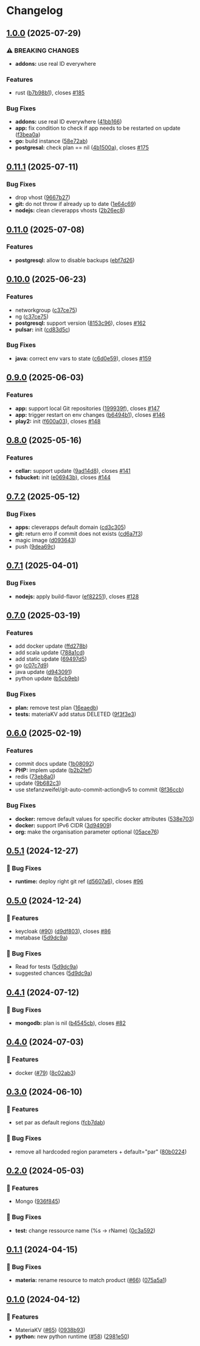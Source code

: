 # Changelog

## [1.0.0](https://github.com/CleverCloud/terraform-provider-clevercloud/compare/v0.11.1...v1.0.0) (2025-07-29)


### ⚠ BREAKING CHANGES

* **addons:** use real ID everywhere

### Features

* rust ([b7b98b1](https://github.com/CleverCloud/terraform-provider-clevercloud/commit/b7b98b1e10b5d3a2ead2acb3beb609edf46bc977)), closes [#185](https://github.com/CleverCloud/terraform-provider-clevercloud/issues/185)


### Bug Fixes

* **addons:** use real ID everywhere ([41bb166](https://github.com/CleverCloud/terraform-provider-clevercloud/commit/41bb166cc4619996cd4044fced62ba92a0a255d5))
* **app:** fix condition to check if app needs to be restarted on update ([f3bea0a](https://github.com/CleverCloud/terraform-provider-clevercloud/commit/f3bea0adc57c92e97b2bfa28c44767f97acade30))
* **go:** build instance ([58e72ab](https://github.com/CleverCloud/terraform-provider-clevercloud/commit/58e72aba341bb38cf5df62f21dd1cf50a24a42f8))
* **postgresal:** check plan == nil ([4b1500a](https://github.com/CleverCloud/terraform-provider-clevercloud/commit/4b1500a8de8d2a75b5c9fa3ef6e65d97f14abe54)), closes [#175](https://github.com/CleverCloud/terraform-provider-clevercloud/issues/175)

## [0.11.1](https://github.com/CleverCloud/terraform-provider-clevercloud/compare/v0.11.0...v0.11.1) (2025-07-11)


### Bug Fixes

* drop vhost ([9667b27](https://github.com/CleverCloud/terraform-provider-clevercloud/commit/9667b27921b3204f1485b88f5fac0c1c8ceb0089))
* **git:** do not throw if already up to date ([1e64c69](https://github.com/CleverCloud/terraform-provider-clevercloud/commit/1e64c69e404c45198533f6b438dc32a253c65bfb))
* **nodejs:** clean cleverapps vhosts ([2b26ec8](https://github.com/CleverCloud/terraform-provider-clevercloud/commit/2b26ec8c73a36e78790aff9d0aa066eaaa0b14f3))

## [0.11.0](https://github.com/CleverCloud/terraform-provider-clevercloud/compare/v0.10.0...v0.11.0) (2025-07-08)


### Features

* **postgresql:** allow to disable backups ([ebf7d26](https://github.com/CleverCloud/terraform-provider-clevercloud/commit/ebf7d26b527459f56df3490fe28a803c766e9ac1))

## [0.10.0](https://github.com/CleverCloud/terraform-provider-clevercloud/compare/v0.9.0...v0.10.0) (2025-06-23)


### Features

* networkgroup ([c37ce75](https://github.com/CleverCloud/terraform-provider-clevercloud/commit/c37ce75cd3ae34f858a4f24ad8fd0be4ff7e19d0))
* ng ([c37ce75](https://github.com/CleverCloud/terraform-provider-clevercloud/commit/c37ce75cd3ae34f858a4f24ad8fd0be4ff7e19d0))
* **postgresql:** support version ([8153c96](https://github.com/CleverCloud/terraform-provider-clevercloud/commit/8153c9670c03ca00ec35430167f734216bfccb38)), closes [#162](https://github.com/CleverCloud/terraform-provider-clevercloud/issues/162)
* **pulsar:** init ([cd83d5c](https://github.com/CleverCloud/terraform-provider-clevercloud/commit/cd83d5c09ef0cd38308b8f96f134329ef5f33d64))


### Bug Fixes

* **java:** correct env vars to state ([c6d0e59](https://github.com/CleverCloud/terraform-provider-clevercloud/commit/c6d0e593db22327c6e9a2a0ac9cb78aab28b2eb6)), closes [#159](https://github.com/CleverCloud/terraform-provider-clevercloud/issues/159)

## [0.9.0](https://github.com/CleverCloud/terraform-provider-clevercloud/compare/v0.8.0...v0.9.0) (2025-06-03)


### Features

* **app:** support local Git repositories ([199939f](https://github.com/CleverCloud/terraform-provider-clevercloud/commit/199939f334e4b3fb56d20348444bf4f0f3323e9f)), closes [#147](https://github.com/CleverCloud/terraform-provider-clevercloud/issues/147)
* **app:** trigger restart on env changes ([b6494b1](https://github.com/CleverCloud/terraform-provider-clevercloud/commit/b6494b1f5460f2542a07e41c5c94829a7d450f8b)), closes [#146](https://github.com/CleverCloud/terraform-provider-clevercloud/issues/146)
* **play2:** init ([f600a03](https://github.com/CleverCloud/terraform-provider-clevercloud/commit/f600a0346752c8fd4c55a5058b951a287ed5d0a1)), closes [#148](https://github.com/CleverCloud/terraform-provider-clevercloud/issues/148)

## [0.8.0](https://github.com/CleverCloud/terraform-provider-clevercloud/compare/v0.7.2...v0.8.0) (2025-05-16)


### Features

* **cellar:** support update ([9ad14d8](https://github.com/CleverCloud/terraform-provider-clevercloud/commit/9ad14d8cf7430ccc209dcf4f5bed903a7de3c9e8)), closes [#141](https://github.com/CleverCloud/terraform-provider-clevercloud/issues/141)
* **fsbucket:** init ([e06943b](https://github.com/CleverCloud/terraform-provider-clevercloud/commit/e06943ba79061c2073e39bf0776b6f48d7ef879b)), closes [#144](https://github.com/CleverCloud/terraform-provider-clevercloud/issues/144)

## [0.7.2](https://github.com/CleverCloud/terraform-provider-clevercloud/compare/v0.7.1...v0.7.2) (2025-05-12)


### Bug Fixes

* **apps:** cleverapps default domain ([cd3c305](https://github.com/CleverCloud/terraform-provider-clevercloud/commit/cd3c30524cf6ea24af78eef0cdba2b4269a8fcf6))
* **git:** return erro if commit does not exists ([cd6a7f3](https://github.com/CleverCloud/terraform-provider-clevercloud/commit/cd6a7f3d240c627b63d30d91d3b5a957e8b59aac))
* magic image ([d093643](https://github.com/CleverCloud/terraform-provider-clevercloud/commit/d093643ade4e7789793fe93dc9b771c9bde00417))
* push ([9dea69c](https://github.com/CleverCloud/terraform-provider-clevercloud/commit/9dea69ce2ff6a821d111a97667cabb5331e0fac5))

## [0.7.1](https://github.com/CleverCloud/terraform-provider-clevercloud/compare/v0.7.0...v0.7.1) (2025-04-01)


### Bug Fixes

* **nodejs:** apply build-flavor ([ef82251](https://github.com/CleverCloud/terraform-provider-clevercloud/commit/ef82251922b8f0f03f1aff54bdd7abc955a46812)), closes [#128](https://github.com/CleverCloud/terraform-provider-clevercloud/issues/128)

## [0.7.0](https://github.com/CleverCloud/terraform-provider-clevercloud/compare/v0.6.0...v0.7.0) (2025-03-19)


### Features

* add docker update ([ffd278b](https://github.com/CleverCloud/terraform-provider-clevercloud/commit/ffd278bb4facd753fe0d9616a0992212836ac6bd))
* add scala update ([788a1cd](https://github.com/CleverCloud/terraform-provider-clevercloud/commit/788a1cd551dbb511e60ded77b9b2ee2f7acbea01))
* add static update ([69497d5](https://github.com/CleverCloud/terraform-provider-clevercloud/commit/69497d5225c7b6075e2b769eb051fa3869872164))
* go ([c07c7d9](https://github.com/CleverCloud/terraform-provider-clevercloud/commit/c07c7d99b24c606ce9a5346c0d5f97ea71db1999))
* java update ([d943091](https://github.com/CleverCloud/terraform-provider-clevercloud/commit/d9430912bab1bd735a912cbe9bd7307eb5e0971a))
* python update ([b5cb9eb](https://github.com/CleverCloud/terraform-provider-clevercloud/commit/b5cb9ebd9c857e4de5cd91b68b2126754ec25702))


### Bug Fixes

* **plan:** remove test plan ([16eaedb](https://github.com/CleverCloud/terraform-provider-clevercloud/commit/16eaedb5ab55b13d6c2d4a7c2ea72750adae7b32))
* **tests:** materiaKV add status DELETED ([9f3f3e3](https://github.com/CleverCloud/terraform-provider-clevercloud/commit/9f3f3e355be7a0b2f86a8a21008d77b846ee0488))

## [0.6.0](https://github.com/CleverCloud/terraform-provider-clevercloud/compare/v0.5.1...v0.6.0) (2025-02-19)


### Features

* commit docs update ([1b08092](https://github.com/CleverCloud/terraform-provider-clevercloud/commit/1b08092032cb2bedef894aba0b290711645bdfa6))
* **PHP:** implem update ([b2b2fef](https://github.com/CleverCloud/terraform-provider-clevercloud/commit/b2b2fef5f190cd246288649685084a373b835f5b))
* redis ([73eb8a0](https://github.com/CleverCloud/terraform-provider-clevercloud/commit/73eb8a099e529ecf634a76548b270c3cf50f6e57))
* update ([9b682c3](https://github.com/CleverCloud/terraform-provider-clevercloud/commit/9b682c3d1937281737ba563267be3b411f47505c))
* use stefanzweifel/git-auto-commit-action@v5 to commit ([8f36ccb](https://github.com/CleverCloud/terraform-provider-clevercloud/commit/8f36ccbda19ee1468f99c986625c2b1ca9dfa06c))


### Bug Fixes

* **docker:** remove default values for specific docker attributes ([538e703](https://github.com/CleverCloud/terraform-provider-clevercloud/commit/538e703881f1ea1643c145981146010a30b3b606))
* **docker:** support IPv6 CIDR ([3d94909](https://github.com/CleverCloud/terraform-provider-clevercloud/commit/3d949097114d355fc72cdeaf36613871d454136c))
* **org:** make the organisation parameter optional ([05ace76](https://github.com/CleverCloud/terraform-provider-clevercloud/commit/05ace76560a5568c0f07ad8ceaa893b8bb926c9c))

## [0.5.1](https://github.com/CleverCloud/terraform-provider-clevercloud/compare/v0.5.0...v0.5.1) (2024-12-27)


### 🐛 Bug Fixes

* **runtime:** deploy right git ref ([d5607a6](https://github.com/CleverCloud/terraform-provider-clevercloud/commit/d5607a63ac030d97dd1e0c11f41d3457860bb33d)), closes [#96](https://github.com/CleverCloud/terraform-provider-clevercloud/issues/96)

## [0.5.0](https://github.com/CleverCloud/terraform-provider-clevercloud/compare/v0.4.1...v0.5.0) (2024-12-24)


### 🚀 Features

* keycloak ([#90](https://github.com/CleverCloud/terraform-provider-clevercloud/issues/90)) ([d9df803](https://github.com/CleverCloud/terraform-provider-clevercloud/commit/d9df803de7ade0a60bd69e6febbfd8f5fc056c3f)), closes [#86](https://github.com/CleverCloud/terraform-provider-clevercloud/issues/86)
* metabase ([5d9dc9a](https://github.com/CleverCloud/terraform-provider-clevercloud/commit/5d9dc9a1bd6e28b92171e0994b41f5988bd344ad))


### 🐛 Bug Fixes

* Read for tests ([5d9dc9a](https://github.com/CleverCloud/terraform-provider-clevercloud/commit/5d9dc9a1bd6e28b92171e0994b41f5988bd344ad))
* suggested chances ([5d9dc9a](https://github.com/CleverCloud/terraform-provider-clevercloud/commit/5d9dc9a1bd6e28b92171e0994b41f5988bd344ad))

## [0.4.1](https://github.com/CleverCloud/terraform-provider-clevercloud/compare/v0.4.0...v0.4.1) (2024-07-12)


### 🐛 Bug Fixes

* **mongodb:** plan is nil ([b4545cb](https://github.com/CleverCloud/terraform-provider-clevercloud/commit/b4545cb86561e55c54baefc19574be7d874070b6)), closes [#82](https://github.com/CleverCloud/terraform-provider-clevercloud/issues/82)

## [0.4.0](https://github.com/CleverCloud/terraform-provider-clevercloud/compare/v0.3.0...v0.4.0) (2024-07-03)


### 🚀 Features

* docker ([#79](https://github.com/CleverCloud/terraform-provider-clevercloud/issues/79)) ([8c02ab3](https://github.com/CleverCloud/terraform-provider-clevercloud/commit/8c02ab3b5d5823487abd7707cabb6ba8d7616bf2))

## [0.3.0](https://github.com/CleverCloud/terraform-provider-clevercloud/compare/v0.2.0...v0.3.0) (2024-06-10)


### 🚀 Features

* set par as default regions ([fcb7dab](https://github.com/CleverCloud/terraform-provider-clevercloud/commit/fcb7dab06844dacf5ede92f73cfee920f4a98855))


### 🐛 Bug Fixes

* remove all hardcoded region parameters + default="par" ([80b0224](https://github.com/CleverCloud/terraform-provider-clevercloud/commit/80b0224a531ac3d5f36d69040cc0361142446da8))

## [0.2.0](https://github.com/CleverCloud/terraform-provider-clevercloud/compare/v0.1.1...v0.2.0) (2024-05-03)


### 🚀 Features

* Mongo ([936f845](https://github.com/CleverCloud/terraform-provider-clevercloud/commit/936f8451a7118b66141ca59301315ec384a58909))


### 🐛 Bug Fixes

* **test:** change ressource name (%s -&gt; rName) ([0c3a592](https://github.com/CleverCloud/terraform-provider-clevercloud/commit/0c3a5922629f61dcf9a3b1a20b9b0bb2cb589857))

## [0.1.1](https://github.com/CleverCloud/terraform-provider-clevercloud/compare/v0.1.0...v0.1.1) (2024-04-15)


### 🐛 Bug Fixes

* **materia:** rename resource to match product ([#66](https://github.com/CleverCloud/terraform-provider-clevercloud/issues/66)) ([075a5a1](https://github.com/CleverCloud/terraform-provider-clevercloud/commit/075a5a122567efa4a19da4f6aae57261fb7480c7))

## [0.1.0](https://github.com/CleverCloud/terraform-provider-clevercloud/compare/v0.0.16...v0.1.0) (2024-04-12)


### 🚀 Features

* MateriaKV ([#65](https://github.com/CleverCloud/terraform-provider-clevercloud/issues/65)) ([0938b93](https://github.com/CleverCloud/terraform-provider-clevercloud/commit/0938b93639934f7b3001ddfa03423a2e321c47b1))
* **python:** new python runtime ([#58](https://github.com/CleverCloud/terraform-provider-clevercloud/issues/58)) ([2981e50](https://github.com/CleverCloud/terraform-provider-clevercloud/commit/2981e5097520c62d6d4a15306752f5c9d404299c))
